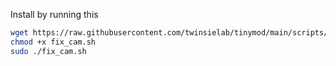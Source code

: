 Install by running this

```sh
wget https://raw.githubusercontent.com/twinsielab/tinymod/main/scripts/fix_cam/fix_cam.sh -O fix_cam.sh
chmod +x fix_cam.sh
sudo ./fix_cam.sh
```
